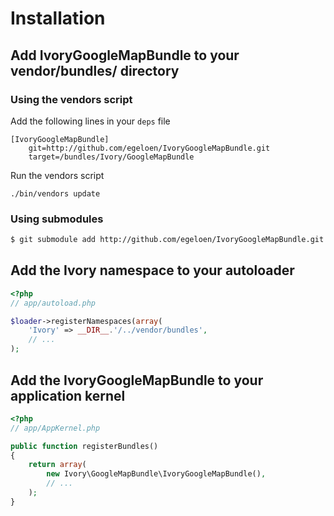 # Installation

## Add IvoryGoogleMapBundle to your vendor/bundles/ directory

### Using the vendors script

Add the following lines in your ``deps`` file

```
[IvoryGoogleMapBundle]
    git=http://github.com/egeloen/IvoryGoogleMapBundle.git
    target=/bundles/Ivory/GoogleMapBundle
```

Run the vendors script

    ./bin/vendors update

### Using submodules

``` bash
$ git submodule add http://github.com/egeloen/IvoryGoogleMapBundle.git vendor/bundles/Ivory/GoogleMapBundle
```

## Add the Ivory namespace to your autoloader

``` php
<?php
// app/autoload.php

$loader->registerNamespaces(array(
    'Ivory' => __DIR__.'/../vendor/bundles',
    // ...
);
```

## Add the IvoryGoogleMapBundle to your application kernel

``` php
<?php
// app/AppKernel.php

public function registerBundles()
{
    return array(
        new Ivory\GoogleMapBundle\IvoryGoogleMapBundle(),
        // ...
    );
}
```
